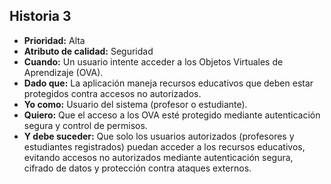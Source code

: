 ## Historia 3

- **Prioridad:** Alta  
- **Atributo de calidad:** Seguridad  
- **Cuando:** Un usuario intente acceder a los Objetos Virtuales de Aprendizaje (OVA).  
- **Dado que:** La aplicación maneja recursos educativos que deben estar protegidos contra accesos no autorizados.  
- **Yo como:** Usuario del sistema (profesor o estudiante).  
- **Quiero:** Que el acceso a los OVA esté protegido mediante autenticación segura y control de permisos.  
- **Y debe suceder:** Que solo los usuarios autorizados (profesores y estudiantes registrados) puedan acceder a los recursos educativos, evitando accesos no autorizados mediante autenticación segura, cifrado de datos y protección contra ataques externos.  
